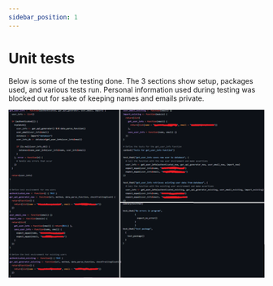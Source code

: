 ```yaml
---
sidebar_position: 1
---
```

# Unit tests
Below is some of the testing done. The 3 sections show setup, packages used, and various tests run. Personal information used during testing was blocked out for sake of keeping names and emails private.

![alt text](https://github.com/cis3296s23/MacroCalc704/blob/main/testExs.png)
